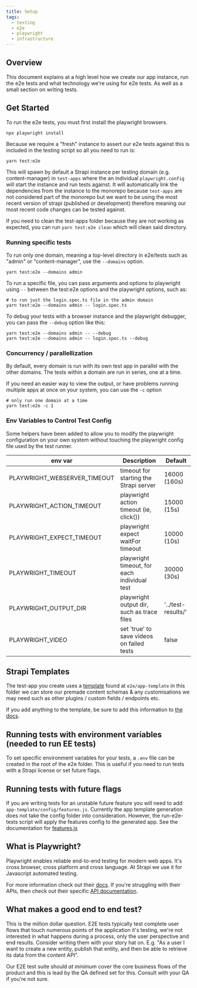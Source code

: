 ```yaml
---
title: Setup
tags:
  - testing
  - e2e
  - playwright
  - infrastructure
---
```


## Overview

This document explains at a high level how we create our app instance, run the e2e tests and what technology we're using for e2e tests. As well as a small section on writing tests.

## Get Started

To run the e2e tests, you must first install the playwright browsers.

```shell
npx playwright install
```

Because we require a "fresh" instance to assert our e2e tests against this is included in the testing script so all you need to run is:

```shell
yarn test:e2e
```

This will spawn by default a Strapi instance per testing domain (e.g. content-manager) in `test-apps` where the an individual `playwright.config` will start the instance and run tests against. It will automatically link the dependencies from the instance to the monorepo because `test-apps` are not considered part of the monorepo but we want to be using the most recent version of strapi (published or development) therefore meaning our most recent code changes can be tested against.

If you need to clean the test-apps folder because they are not working as expected, you can run `yarn test:e2e clean` which will clean said directory.

### Running specific tests

To run only one domain, meaning a top-level directory in e2e/tests such as "admin" or "content-manager", use the `--domains` option.

```shell
yarn test:e2e --domains admin
```

To run a specific file, you can pass arguments and options to playwright using `--` between the test:e2e options and the playwright options, such as:

```shell
# to run just the login.spec.ts file in the admin domain
yarn test:e2e --domains admin -- login.spec.ts
```

To debug your tests with a browser instance and the playwright debugger, you can pass the
`--debug` option like this:

```shell
yarn test:e2e --domains admin -- --debug
yarn test:e2e --domains admin -- login.spec.ts --debug
```

### Concurrency / parallellization

By default, every domain is run with its own test app in parallel with the other domains. The tests within a domain are run in series, one at a time.

If you need an easier way to view the output, or have problems running multiple apps at once on your system, you can use the `-c` option

```shell
# only run one domain at a time
yarn test:e2e -c 1
```

### Env Variables to Control Test Config

Some helpers have been added to allow you to modify the playwright configuration on your own system without touching the playwright config file used by the test runner.

| env var                      | Description                                  | Default            |
| ---------------------------- | -------------------------------------------- | ------------------ |
| PLAYWRIGHT_WEBSERVER_TIMEOUT | timeout for starting the Strapi server       | 16000 (160s)       |
| PLAYWRIGHT_ACTION_TIMEOUT    | playwright action timeout (ie, click())      | 15000 (15s)        |
| PLAYWRIGHT_EXPECT_TIMEOUT    | playwright expect waitFor timeout            | 10000 (10s)        |
| PLAYWRIGHT_TIMEOUT           | playwright timeout, for each individual test | 30000 (30s)        |
| PLAYWRIGHT_OUTPUT_DIR        | playwright output dir, such as trace files   | '../test-results/' |
| PLAYWRIGHT_VIDEO             | set 'true' to save videos on failed tests    | false              |

## Strapi Templates

The test-app you create uses a [template](https://docs.strapi.io/developer-docs/latest/setup-deployment-guides/installation/templates.html) found at `e2e/app-template` in this folder we can store our premade content schemas & any customisations we may need such as other plugins / custom fields / endpoints etc.

If you add anything to the template, be sure to add this information to [the docs](/testing/e2e/app-template).

## Running tests with environment variables (needed to run EE tests)

To set specific environment variables for your tests, a `.env` file can be created in the root of the e2e folder. This is useful if you need to run tests with a Strapi license or set future flags.

## Running tests with future flags

If you are writing tests for an unstable future feature you will need to add `app-template/config/features.js`. Currently the app template generation does not take the config folder into consideration. However, the run-e2e-tests script will apply the features config to the generated app. See the documentation for [features.js](https://docs.strapi.io/dev-docs/configurations/features#enabling-a-future-flag)

## What is Playwright?

Playwright enables reliable end-to-end testing for modern web apps. It's cross browser, cross platform and cross language. At Strapi we use it for Javascript automated testing.

For more information check out their [docs](https://playwright.dev/docs/intro). If you're struggling with their APIs, then check out their specific [API documentation](https://playwright.dev/docs/api/class-playwright).

## What makes a good end to end test?

This is the million dollar question. E2E tests typically test complete user flows that touch numerous points of the application it's testing, we're not interested in what happens during a process, only the user perspective and end results. Consider writing them with your story hat on. E.g. "As a user I want to create a new entity, publish that entity, and then be able to retrieve its data from the content API".

Our E2E test suite should _at minimum_ cover the core business flows of the product and this is lead by the QA defined set for this. Consult with your QA if you're not sure.
